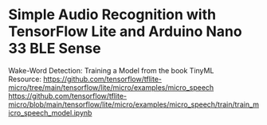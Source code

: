 # Simple Audio Recognition with TensorFlow Lite and Arduino Nano 33 BLE Sense

Wake-Word Detection: Training a Model from the book TinyML
<br>
Resource:
https://github.com/tensorflow/tflite-micro/tree/main/tensorflow/lite/micro/examples/micro_speech
<br>
https://github.com/tensorflow/tflite-micro/blob/main/tensorflow/lite/micro/examples/micro_speech/train/train_micro_speech_model.ipynb

